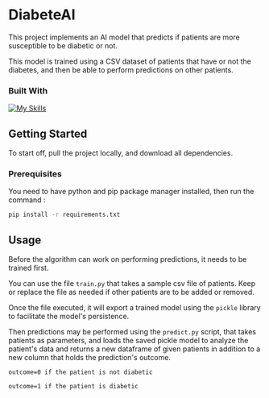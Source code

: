 # DiabeteAI

This project implements an AI model that predicts if patients are more susceptible to be 
diabetic or not.

This model is trained using a CSV dataset of patients that have or not the diabetes, and then 
be able to perform predictions on other patients.

### Built With


[![My Skills](https://skillicons.dev/icons?i=py)](https://skillicons.dev)

<!-- GETTING STARTED -->
## Getting Started

To start off, pull the project locally, and download all dependencies.

### Prerequisites

You need to have python and pip package manager installed, then run the command :
  ```sh
  pip install -r requirements.txt
  ```

## Usage

Before the algorithm can work on performing predictions, it needs to be trained
first.

You can use the file `train.py` that takes a sample csv file of patients. Keep or replace the 
file as needed if other patients are to be added or removed.

Once the file executed, it will export a trained model using the `pickle`
library to facilitate the model's persistence.

Then predictions may be performed using the `predict.py` script, that takes patients
as parameters, and loads the saved pickle model to analyze the patient's
data and returns a new dataframe of given patients in addition to a new
column that holds the prediction's outcome.

`outcome=0 if the patient is not diabetic`

`outcome=1 if the patient is diabetic`
